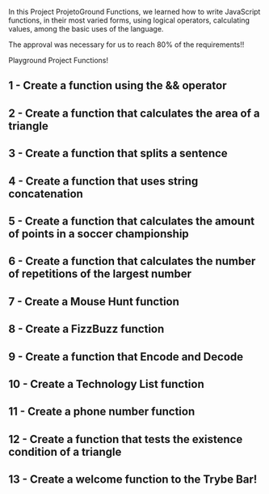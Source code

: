 
In this Project ProjetoGround Functions, we learned how to write JavaScript functions, in their most varied forms, using logical operators, calculating values, among the basic uses of the language.

The approval was necessary for us to reach 80% of the requirements!!

Playground Project Functions!

## 1 - Create a function using the && operator
## 2 - Create a function that calculates the area of ​​a triangle
## 3 - Create a function that splits a sentence
## 4 - Create a function that uses string concatenation
## 5 - Create a function that calculates the amount of points in a soccer championship
## 6 - Create a function that calculates the number of repetitions of the largest number
## 7 - Create a Mouse Hunt function
## 8 - Create a FizzBuzz function
## 9 - Create a function that Encode and Decode
## 10 - Create a Technology List function
## 11 - Create a phone number function
## 12 - Create a function that tests the existence condition of a triangle
## 13 - Create a welcome function to the Trybe Bar!
